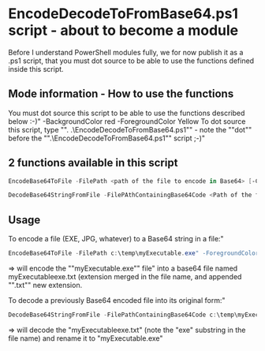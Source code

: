 # EncodeDecodeToFromBase64.ps1 script - about to become a module

Before I understand PowerShell modules fully, we for now publish it as a .ps1 script, that you must dot source to be able to use the functions defined inside this script.

## Mode information - How to use the functions

You must dot source this script to be able to use the functions described below :-)" -BackgroundColor red -ForegroundColor Yellow
To dot source this script, type "". .\EncodeDecodeToFromBase64.ps1"" - note the ""dot"" before the "".\EncodeDecodeToFromBase64.ps1"" script ;-)"

## 2 functions available in this script

```powershell
EncodeBase64ToFile -FilePath <path of the file to encode in Base64> [-Compress] [-DestinationBase64StringFile <Path of the destination Base64 file (Optional - will generate from original file name if not specified)>]" -ForegroundColor yellow -BackgroundColor blue
```

```powershell
DecodeBase64StringFromFile -FilePAthContainingBase64Code <Path of the file to decode> [-DestinationFile <Path of the destination file (optional - will generate from Base64 file name if not specified)>]" -ForegroundColor yellow -BackgroundColor blue
```

## Usage


To encode a file (EXE, JPG, whatever) to a Base64 string in a file:"

```powershell
EncodeBase64ToFile -FilePath c:\temp\myExecutable.exe" -ForegroundColor Yellow
```
=> will encode the ""myExecutable.exe"" file" 
into a base64 file named myExecutableexe.txt (extension merged in the file name, and appended "".txt"" new
extension.


To decode a previously Base64 encoded file into its original form:"
```powershell
DecodeBase64StringFromFile -FilePathContainingBase64Code c:\temp\myExecutableexe.txt" -ForegroundColor Yellow
```

=> will decode the "myExecutableexe.txt" (note the "exe" substring in the file name) and rename it to "myExecutable.exe"
